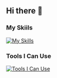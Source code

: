 ## Hi there 👋

### My Skiils
[![My Skills](https://skillicons.dev/icons?i=cpp,c,py,java,html,css,js,ts,nodejs,react)](https://skillicons.dev)

### Tools I Can Use
[![Tools I Can Use](https://skillicons.dev/icons?i=git,docker,vscode,qt,anaconda,vim,cmake,vite,npm,mongodb)](https://skillicons.dev)

<!--
**Emptope/Emptope** is a ✨ _special_ ✨ repository because its `README.md` (this file) appears on your GitHub profile.

Here are some ideas to get you started:

- 🔭 I’m currently working on ...
- 🌱 I’m currently learning ...
- 👯 I’m looking to collaborate on ...
- 🤔 I’m looking for help with ...
- 💬 Ask me about ...
- 📫 How to reach me: ...
- 😄 Pronouns: ...
- ⚡ Fun fact: ...
-->
